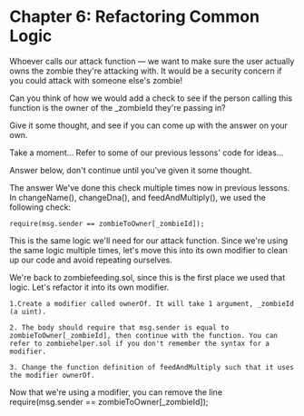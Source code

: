 # Chapter 6: Refactoring Common Logic

Whoever calls our attack function — we want to make sure the user actually owns the zombie they're attacking with. It would be a security concern if you could attack with someone else's zombie!

Can you think of how we would add a check to see if the person calling this function is the owner of the \_zombieId they're passing in?

Give it some thought, and see if you can come up with the answer on your own.

Take a moment... Refer to some of our previous lessons' code for ideas...

Answer below, don't continue until you've given it some thought.

The answer
We've done this check multiple times now in previous lessons. In changeName(), changeDna(), and feedAndMultiply(), we used the following check:

```
require(msg.sender == zombieToOwner[_zombieId]);
```

This is the same logic we'll need for our attack function. Since we're using the same logic multiple times, let's move this into its own modifier to clean up our code and avoid repeating ourselves.

We're back to zombiefeeding.sol, since this is the first place we used that logic. Let's refactor it into its own modifier.

    1.Create a modifier called ownerOf. It will take 1 argument, _zombieId (a uint).

    2. The body should require that msg.sender is equal to zombieToOwner[_zombieId], then continue with the function. You can refer to zombiehelper.sol if you don't remember the syntax for a modifier.

    3. Change the function definition of feedAndMultiply such that it uses the modifier ownerOf.

Now that we're using a modifier, you can remove the line require(msg.sender == zombieToOwner[_zombieId]);
